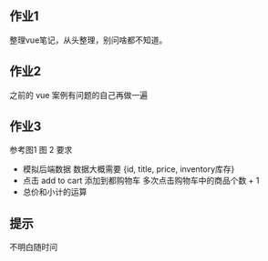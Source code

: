 ## 作业1
整理vue笔记，从头整理，别问啥都不知道。

## 作业2 
之前的 vue 案例有问题的自己再做一遍

## 作业3
参考图1  图 2
要求
- 模拟后端数据 数据大概需要 {id, title, price, inventory库存}
- 点击 add to cart 添加到都购物车 多次点击购物车中的商品个数 + 1
- 总价和小计的运算

## 提示
不明白随时问